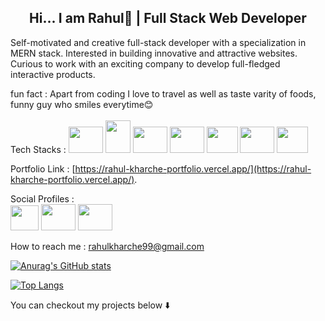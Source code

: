 ###   <h2 align='center'>Hi... I am Rahul👏 | Full Stack Web Developer</h2>

Self-motivated and creative full-stack developer with a specialization in MERN stack. Interested in building innovative and attractive websites. Curious to work with an exciting company to develop full-fledged interactive products. 

fun fact : Apart from coding I love to travel as well as taste varity of foods, 
           funny guy who smiles everytime😊
           <br/>
           <br/>
Tech Stacks :
           <img src="https://upload.wikimedia.org/wikipedia/commons/thumb/6/61/HTML5_logo_and_wordmark.svg/1024px-HTML5_logo_and_wordmark.svg.png" height="42" width="55">
           <img src="https://encrypted-tbn0.gstatic.com/images?q=tbn:ANd9GcT2yLUAtpraCuVRn-3rZySBoqTrYN-FYqOA3NQwExBzWhM0ApaJjvKu9PtxL2AIHybKNRs&usqp=CAU" height = "52" width="40">
           <img src="https://encrypted-tbn0.gstatic.com/images?q=tbn:ANd9GcTOPJvR-kaQcRrzFQikt6g94ZSNoXHAW1vtrDuHuzHROHyf6RWRAiL-Y1BRWnVZShZEmT8&usqp=CAU" height = "42" width="55">
           <img src="https://upload.wikimedia.org/wikipedia/commons/thumb/b/b2/Bootstrap_logo.svg/220px-Bootstrap_logo.svg.png" height = "42" width="55">
           <img src = "https://ih1.redbubble.net/image.1637717834.1604/aps,504x498,small,transparent-pad,600x600,f8f8f8.u1.jpg" height = "42" width="50">
           <img src = "https://gocode.colorado.gov/wp-content/uploads/2020/11/MongoDB-logo-500x400.gif" height = "42" width="55">
           <img src = "https://w7.pngwing.com/pngs/580/809/png-transparent-data-structure-logo-brand-data-structure-blue-text-logo.png" height = "42" width="50">
           
           
           
Portfolio Link : [https://rahul-kharche-portfolio.vercel.app/](https://rahul-kharche-portfolio.vercel.app/).

Social Profiles : <br/>
<a href="www.linkedin.com/in/rahul-kharche-9371231b9"><img width="45" height= "40" src="https://www.pinclipart.com/picdir/middle/71-710702_follow-us-on-social-media-linkedin-logo-high.png"></img></a>
                  <a href="https://github.com/RahulK2699"><img width="55" height="42" src="https://logoeps.com/wp-content/uploads/2014/02/25231-github-cat-in-a-circle-icon-vector-icon-vector-eps.png"></img></a>
                  <a href="https://twitter.com/rahulkharche99"><img width="55" height="42" src="https://www.freepnglogos.com/uploads/twitter-logo-png/twitter-logo-vector-png-clipart-1.png"></img></a>
           
How to reach me : rahulkharche99@gmail.com

[![Anurag's GitHub stats](https://github-readme-stats.vercel.app/api?username=RahulK2699)](https://github.com/anuraghazra/github-readme-stats)

[![Top Langs](https://github-readme-stats.vercel.app/api/top-langs/?username=RahulK2699)](https://github.com/anuraghazra/github-readme-stats)



You can checkout my projects below ⬇️
<!--
**RahulK2699/RahulK2699** is a ✨ _special_ ✨ repository because its `README.md` (this file) appears on your GitHub profile.

Here are some ideas to get you started:

- 🔭 I’m currently working on ...
- 🌱 I’m currently learning ...
- 👯 I’m looking to collaborate on ...
- 🤔 I’m looking for help with ...
- 💬 Ask me about ...
- 📫 How to reach me: ...
- 😄 Pronouns: ...
- ⚡ Fun fact: ...
-->
